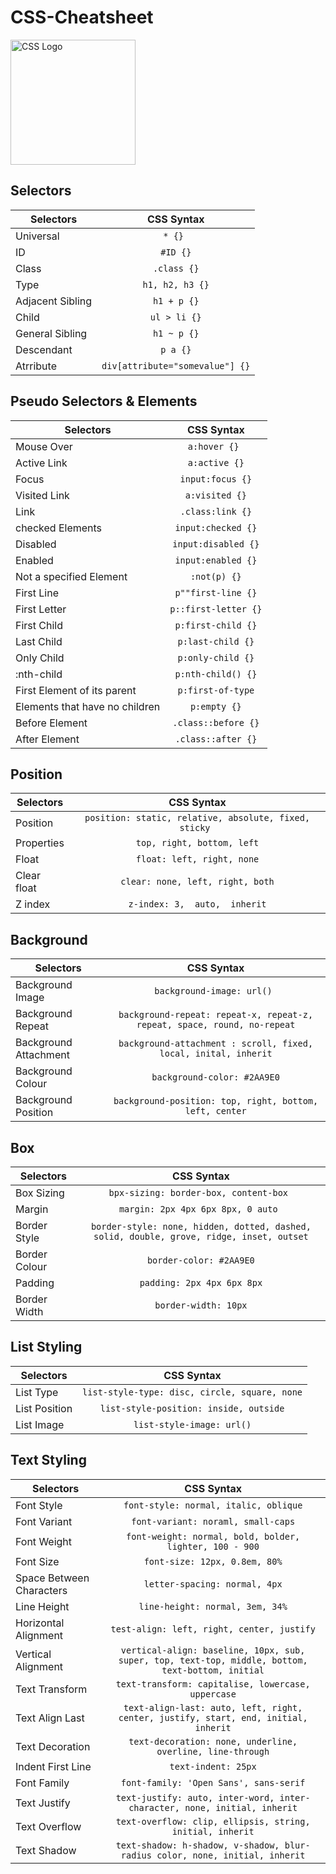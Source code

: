# CSS-Cheatsheet

<img src="https://upload.wikimedia.org/wikipedia/commons/thumb/3/3d/CSS.3.svg/1200px-CSS.3.svg.png" alt="CSS Logo" width="200px">

## Selectors

| Selectors        | CSS Syntax                            |
| ---------------- |:-------------------------------------:|
| Universal        | ```* {} ```                           |
| ID               | ``` #ID {} ```                        |
| Class            | ``` .class {} ```                     |
| Type             | ``` h1, h2, h3 {} ```                 |
| Adjacent Sibling | ``` h1 + p {} ```                     |
| Child            | ``` ul > li {} ```                    |
| General Sibling  | ``` h1 ~ p {} ```                     |
| Descendant       | ``` p a {} ```                        |
| Atrribute        | ``` div[attribute="somevalue"] {} ``` |

## Pseudo Selectors & Elements

| Selectors                      | CSS Syntax                            |
| ------------------------------ |:-------------------------------------:|
| Mouse Over                     | ```a:hover {} ```                     |
| Active Link                    | ``` a:active {} ```                   |
| Focus                          | ``` input:focus {} ```                |
| Visited Link                   | ``` a:visited {} ```                  |
| Link                           | ``` .class:link {} ```                |
| checked Elements               | ``` input:checked {} ```              |
| Disabled                       | ``` input:disabled {} ```             |
| Enabled                        | ``` input:enabled {} ```              |
| Not a specified Element        | ``` :not(p) {} ```                    |
| First Line                     |  ``` p""first-line {} ```             |
| First Letter                   | ``` p::first-letter {} ```            |
| First Child                    | ``` p:first-child {} ```              |
| Last Child                     | ``` p:last-child {} ```               |
| Only Child                     | ``` p:only-child {} ```               |
| :nth-child                     | ``` p:nth-child() {} ```              |
| First Element of its parent    | ``` p:first-of-type ```               |
| Elements that have no children | ``` p:empty {} ```                    |
| Before Element                 | ``` .class::before {} ```             |
| After Element                  | ``` .class::after {} ```              |

## Position

| Selectors            | CSS Syntax                                                     |
| ---------------------|:--------------------------------------------------------------:|
| Position             | ```position: static, relative, absolute, fixed, sticky ```     |
| Properties           | ``` top, right, bottom, left ```                               |
| Float                | ``` float: left, right, none ```                               |
| Clear float          | ``` clear: none, left, right, both ```                         |
| Z index              | ``` z-index: 3,  auto,  inherit ```                            |


## Background

| Selectors             | CSS Syntax                                                                     |
| ----------------------|:------------------------------------------------------------------------------:|
| Background Image      | ```background-image: url() ```                                                 |
| Background Repeat     | ``` background-repeat: repeat-x, repeat-z, repeat, space, round, no-repeat ``` |
| Background Attachment | ``` background-attachment : scroll, fixed, local, inital, inherit ```          |
| Background Colour     | ``` background-color: #2AA9E0 ```                                              |
| Background Position   | ``` background-position: top, right, bottom, left, center ```                  |

## Box

| Selectors             | CSS Syntax                                                                     |
| ----------------------|:------------------------------------------------------------------------------:|
| Box Sizing     | ```bpx-sizing: border-box, content-box ```                                                 |
| Margin |  ```margin: 2px 4px 6px 8px, 0 auto ```|
| Border Style | ``` border-style: none, hidden, dotted, dashed, solid, double, grove, ridge, inset, outset ``` |
| Border Colour | ``` border-color: #2AA9E0 ``` |
| Padding | ``` padding: 2px 4px 6px 8px ``` |
| Border Width | ``` border-width: 10px ```|

## List Styling

| Selectors             | CSS Syntax                                          |
| ----------------------|:---------------------------------------------------:|
| List Type             | ``` list-style-type: disc, circle, square, none ``` |
| List Position         | ``` list-style-position: inside, outside ```        |
| List Image            | ``` list-style-image: url() ```                     |

## Text Styling

| Selectors                | CSS Syntax                                                                                              |
| -------------------------|:-------------------------------------------------------------------------------------------------------:|
| Font Style               | ``` font-style: normal, italic, oblique ```                                                             |
| Font Variant             | ``` font-variant: noraml, small-caps ```                                                                |
| Font Weight              | ``` font-weight: normal, bold, bolder, lighter, 100 - 900 ```                                           |
| Font Size                | ``` font-size: 12px, 0.8em, 80% ```                                                                     |
| Space Between Characters | ``` letter-spacing: normal, 4px ```                                                                     |
| Line Height              | ``` line-height: normal, 3em, 34% ```                                                                   |
| Horizontal Alignment     | ``` test-align: left, right, center, justify ```                                                        |
| Vertical Alignment       | ``` vertical-align: baseline, 10px, sub, super, top, text-top, middle, bottom, text-bottom, initial ``` |
| Text Transform           | ``` text-transform: capitalise, lowercase, uppercase ```                                                |
| Text Align Last          | ``` text-align-last: auto, left, right, center, justify, start, end, initial, inherit ```               |
| Text Decoration          | ``` text-decoration: none, underline, overline, line-through ```                                        |
| Indent First Line        | ``` text-indent: 25px ```                                                                               |
| Font Family              | ``` font-family: 'Open Sans', sans-serif ```                                                            |
| Text Justify             | ``` text-justify: auto, inter-word, inter-character, none, initial, inherit ```                         |
| Text Overflow            | ``` text-overflow: clip, ellipsis, string, initial, inherit ```                                         |
| Text Shadow              | ``` text-shadow: h-shadow, v-shadow, blur-radius color, none, initial, inherit ```                      |



